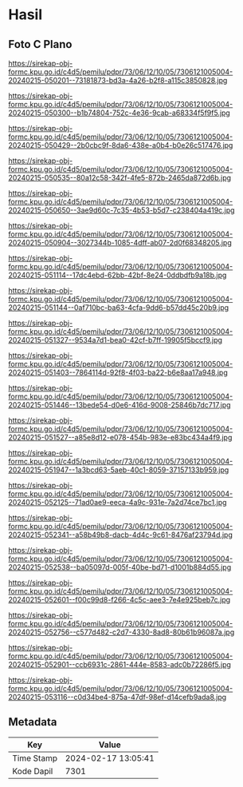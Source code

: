 # Hasil

## Foto C Plano

https://sirekap-obj-formc.kpu.go.id/c4d5/pemilu/pdpr/73/06/12/10/05/7306121005004-20240215-050201--73181873-bd3a-4a26-b2f8-a115c3850828.jpg

https://sirekap-obj-formc.kpu.go.id/c4d5/pemilu/pdpr/73/06/12/10/05/7306121005004-20240215-050300--b1b74804-752c-4e36-9cab-a68334f5f9f5.jpg

https://sirekap-obj-formc.kpu.go.id/c4d5/pemilu/pdpr/73/06/12/10/05/7306121005004-20240215-050429--2b0cbc9f-8da6-438e-a0b4-b0e26c517476.jpg

https://sirekap-obj-formc.kpu.go.id/c4d5/pemilu/pdpr/73/06/12/10/05/7306121005004-20240215-050535--80a12c58-342f-4fe5-872b-2465da872d6b.jpg

https://sirekap-obj-formc.kpu.go.id/c4d5/pemilu/pdpr/73/06/12/10/05/7306121005004-20240215-050650--3ae9d60c-7c35-4b53-b5d7-c238404a419c.jpg

https://sirekap-obj-formc.kpu.go.id/c4d5/pemilu/pdpr/73/06/12/10/05/7306121005004-20240215-050904--3027344b-1085-4dff-ab07-2d0f68348205.jpg

https://sirekap-obj-formc.kpu.go.id/c4d5/pemilu/pdpr/73/06/12/10/05/7306121005004-20240215-051114--17dc4ebd-62bb-42bf-8e24-0ddbdfb9a18b.jpg

https://sirekap-obj-formc.kpu.go.id/c4d5/pemilu/pdpr/73/06/12/10/05/7306121005004-20240215-051144--0af710bc-ba63-4cfa-9dd6-b57dd45c20b9.jpg

https://sirekap-obj-formc.kpu.go.id/c4d5/pemilu/pdpr/73/06/12/10/05/7306121005004-20240215-051327--9534a7d1-bea0-42cf-b7ff-19905f5bccf9.jpg

https://sirekap-obj-formc.kpu.go.id/c4d5/pemilu/pdpr/73/06/12/10/05/7306121005004-20240215-051403--7864114d-92f8-4f03-ba22-b6e8aa17a948.jpg

https://sirekap-obj-formc.kpu.go.id/c4d5/pemilu/pdpr/73/06/12/10/05/7306121005004-20240215-051446--13bede54-d0e6-416d-9008-25846b7dc717.jpg

https://sirekap-obj-formc.kpu.go.id/c4d5/pemilu/pdpr/73/06/12/10/05/7306121005004-20240215-051527--a85e8d12-e078-454b-983e-e83bc434a4f9.jpg

https://sirekap-obj-formc.kpu.go.id/c4d5/pemilu/pdpr/73/06/12/10/05/7306121005004-20240215-051947--1a3bcd63-5aeb-40c1-8059-37157133b959.jpg

https://sirekap-obj-formc.kpu.go.id/c4d5/pemilu/pdpr/73/06/12/10/05/7306121005004-20240215-052125--71ad0ae9-eeca-4a9c-931e-7a2d74ce7bc1.jpg

https://sirekap-obj-formc.kpu.go.id/c4d5/pemilu/pdpr/73/06/12/10/05/7306121005004-20240215-052341--a58b49b8-dacb-4d4c-9c61-8476af23794d.jpg

https://sirekap-obj-formc.kpu.go.id/c4d5/pemilu/pdpr/73/06/12/10/05/7306121005004-20240215-052538--ba05097d-005f-40be-bd71-d1001b884d55.jpg

https://sirekap-obj-formc.kpu.go.id/c4d5/pemilu/pdpr/73/06/12/10/05/7306121005004-20240215-052601--f00c99d8-f266-4c5c-aee3-7e4e925beb7c.jpg

https://sirekap-obj-formc.kpu.go.id/c4d5/pemilu/pdpr/73/06/12/10/05/7306121005004-20240215-052756--c577d482-c2d7-4330-8ad8-80b61b96087a.jpg

https://sirekap-obj-formc.kpu.go.id/c4d5/pemilu/pdpr/73/06/12/10/05/7306121005004-20240215-052901--ccb6931c-2861-444e-8583-adc0b72286f5.jpg

https://sirekap-obj-formc.kpu.go.id/c4d5/pemilu/pdpr/73/06/12/10/05/7306121005004-20240215-053116--c0d34be4-875a-47df-98ef-d14cefb9ada8.jpg


## Metadata

| Key        | Value               |
| ---------- | ------------------- |
| Time Stamp | 2024-02-17 13:05:41 |
| Kode Dapil | 7301                |



